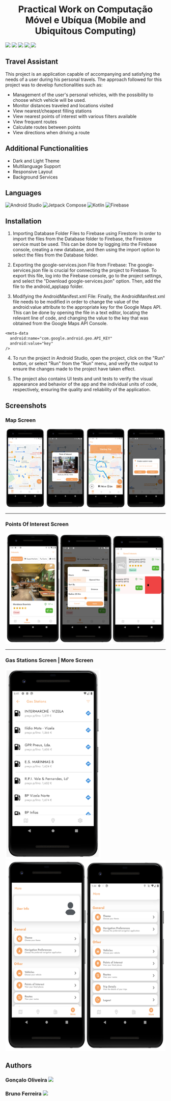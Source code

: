<h1 align="center">Practical Work on Computação Móvel e Ubíqua (Mobile and Ubiquitous Computing)</h1>

<p>
  <img src="http://img.shields.io/static/v1?style=for-the-badge&label=School%20year&message=2022/2023&color=informational"/>
  <img src="http://img.shields.io/static/v1?style=for-the-badge&label=Discipline&message=CMU&color=informational"/>
  <img src="http://img.shields.io/static/v1?style=for-the-badge&label=Grade&message=19&color=sucess"/>
  
  <a href="https://github.com/oliveira1712/TravelAssistant/blob/main/documentation/Utterance.pdf" target="_blank">
    <img src="https://img.shields.io/badge/-Utterance-grey?style=for-the-badge"/>
  </a>
  <a href="" target="_blank">
    <img src="https://img.shields.io/badge/-Report-grey?style=for-the-badge"/>
  </a>
</p>

<h2>Travel Assistant</h2>
This project is an
application capable of accompanying and satisfying the needs of a user during
his personal travels.
The approach followed for this project was to develop functionalities such as:

- Management of the user's personal vehicles, with the possibility to choose which vehicle
will be used.
- Monitor distances traveled and locations visited
- View nearest/cheapest filling stations
- View nearest points of interest with various filters available
- View frequent routes
- Calculate routes between points
- View directions when driving a route

## Additional Functionalities

- Dark and Light Theme
- Multilanguage Support
- Responsive Layout
- Background Services


<h2>Languages</h2>
<p align="left"> 
  <img src="https://img.shields.io/badge/Android%20Studio-3DDC84.svg?style=for-the-badge&amp;logo=android-studio&amp;logoColor=white" alt="Android Studio">
  <img src="https://img.shields.io/static/v1?style=for-the-badge&amp;message=Jetpack+Compose&amp;color=4285F4&amp;logo=Jetpack+Compose&amp;logoColor=FFFFFF&amp;label=" alt="Jetpack Compose">
  <img src="https://img.shields.io/badge/kotlin-%237F52FF.svg?style=for-the-badge&amp;logo=kotlin&amp;logoColor=white" alt="Kotlin">
  <img src="https://img.shields.io/badge/Firebase-039BE5?style=for-the-badge&amp;logo=Firebase&amp;logoColor=white" alt="Firebase">
</p>


<h2>Installation</h2>

1. Importing Database Folder Files to Firebase using Firestore:
In order to import the files from the Database folder to Firebase, the Firestore service must be used. This can be done by logging into the Firebase console, creating a new database, and then using the import option to select the files from the Database folder.

2. Exporting the google-services.json File from Firebase:
The google-services.json file is crucial for connecting the project to Firebase. To export this file, log into the Firebase console, go to the project settings, and select the "Download google-services.json" option. Then, add the file to the android_app\app folder.

3. Modifying the AndroidManifest.xml File:
Finally, the AndroidManifest.xml file needs to be modified in order to change the value of the android:value attribute to the appropriate key for the Google Maps API. This can be done by opening the file in a text editor, locating the relevant line of code, and changing the value to the key that was obtained from the Google Maps API Console.

```
<meta-data
  android:name="com.google.android.geo.API_KEY"
  android:value="key" 
/>
```

4. To run the project in Android Studio, open the project, click on the "Run" button, or select "Run" from the "Run" menu, and verify the output to ensure the changes made to the project have taken effect.

5. The project also contains UI tests and unit tests to verify the visual appearance and behavior of the app and the individual units of code, respectively, ensuring the quality and reliability of the application.


## Screenshots

### Map Screen
![MapScreen](https://github.com/oliveira1712/TravelAssistant/blob/main/images/Map_Screen.png)

---

### Points Of Interest Screen
![POIScreen](https://github.com/oliveira1712/TravelAssistant/blob/main/images/Points_Of_Interest_Screen.png)

---

### Gas Stations Screen | More Screen
<p>
  <img height="600" src="https://github.com/oliveira1712/TravelAssistant/blob/main/images/Gas_Stations_Screen.png"/>
  <img height="600" src="https://github.com/oliveira1712/TravelAssistant/blob/main/images/More_Screen.png"/>
</p>

<h2>Authors</h2>

<h3>
  Gonçalo Oliveira
  <a href="https://github.com/oliveira1712?tab=followers">
    <img src="https://img.shields.io/github/followers/oliveira1712.svg?style=social&label=Follow" />
  </a>
</h3>

<h3>
  Bruno Ferreira
  <a href="https://github.com/brunoferreira0106?tab=followers">
    <img src="https://img.shields.io/github/followers/brunoferreira0106.svg?style=social&label=Follow" />
  </a>
</h3>
